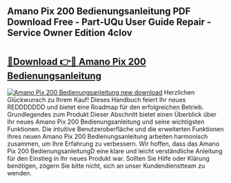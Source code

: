 ## Amano Pix 200 Bedienungsanleitung PDF Download Free - Part-UQu User Guide Repair - Service Owner Edition 4clov

# <h2><a href="http://df2oev.blite.top/?on=Amano+Pix+200+Bedienungsanleitung">🔗Download 👉🔴 Amano Pix 200 Bedienungsanleitung</a></h2>

[![Amano Pix 200 Bedienungsanleitung new download](https://i.imgur.com/lujVjoI.png)](http://df2oev.blite.top/?on=Amano+Pix+200+Bedienungsanleitung)
Herzlichen Glückwunsch zu Ihrem Kauf! Dieses Handbuch feiert Ihr neues REDDDDDDD und bietet eine Roadmap für den erfolgreichen Betrieb. Grundlegendes zum Produkt Dieser Abschnitt bietet einen Überblick über Ihr neues Amano Pix 200 Bedienungsanleitung und seine wichtigsten Funktionen. Die intuitive Benutzeroberfläche und die erweiterten Funktionen Ihres neuen Amano Pix 200 Bedienungsanleitung arbeiten harmonisch zusammen, um Ihre Erfahrung zu verbessern. Wir hoffen, dass das Amano Pix 200 BedienungsanleitungD eine klare und leicht verständliche Anleitung für den Einstieg in Ihr neues Produkt war. Sollten Sie Hilfe oder Klärung benötigen, zögern Sie bitte nicht, sich an unser Kundendienstteam zu wenden.
